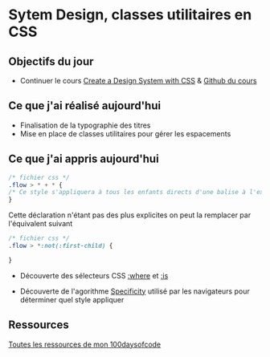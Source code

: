 # Sytem Design, classes utilitaires en CSS 

## Objectifs du jour
- Continuer le cours [Create a Design System with CSS](https://www.youtube.com/watch?v=lRaL-8qZ0mM) & [Github du cours](https://github.com/kevin-powell/space-tourism)

## Ce que j'ai réalisé aujourd'hui
- Finalisation de la typographie des titres
- Mise en place de classes utilitaires pour gérer les espacements

## Ce que j'ai appris aujourd'hui
``` css
/* fichier css */
.flow > * + * {
/* Ce style s'appliquera à tous les enfants directs d'une balise à l'exception du premier*/
}
``` 
Cette déclaration n'étant pas des plus explicites on peut la remplacer par l'équivalent suivant
``` css
/* fichier css */
.flow > *:not(:first-child) {

}
``` 

- Découverte des sélecteurs CSS  [:where](https://developer.mozilla.org/en-US/docs/Web/CSS/:where)  et  [:is]()

- Découverte de l'agorithme [Specificity](https://developer.mozilla.org/en-US/docs/Web/CSS/Specificity) utilisé par les navigateurs pour déterminer quel style appliquer

## Ressources

[Toutes les ressources de mon 100daysofcode](Ressources.md)